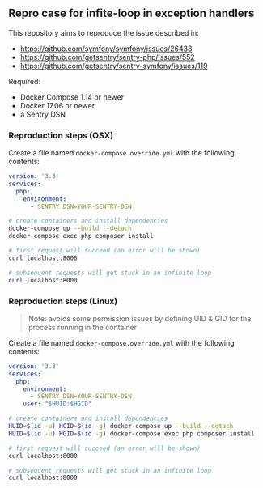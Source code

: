 ## Repro case for infite-loop in exception handlers

This repository aims to reproduce the issue described in:
 * https://github.com/symfony/symfony/issues/26438
 * https://github.com/getsentry/sentry-php/issues/552
 * https://github.com/getsentry/sentry-symfony/issues/119


Required:

 - Docker Compose 1.14 or newer
 - Docker 17.06 or newer
 - a Sentry DSN

### Reproduction steps (OSX)

Create a file named `docker-compose.override.yml` with the following contents:

``` yaml
version: '3.3'
services:
  php:
    environment:
      - SENTRY_DSN=YOUR-SENTRY-DSN
```

``` bash
# create containers and install dependencies
docker-compose up --build --detach
docker-compose exec php composer install

# first request will succeed (an error will be shown)
curl localhost:8000

# subsequent requests will get stuck in an infinite loop
curl localhost:8000
```

### Reproduction steps (Linux)

> Note: avoids some permission issues by defining UID & GID for the process running in the container

Create a file named `docker-compose.override.yml` with the following contents:

``` yaml
version: '3.3'
services:
  php:
    environment:
      - SENTRY_DSN=YOUR-SENTRY-DSN
    user: "$HUID:$HGID"
```

``` bash
# create containers and install dependencies
HUID=$(id -u) HGID=$(id -g) docker-compose up --build --detach
HUID=$(id -u) HGID=$(id -g) docker-compose exec php composer install

# first request will succeed (an error will be shown)
curl localhost:8000

# subsequent requests will get stuck in an infinite loop
curl localhost:8000
```
